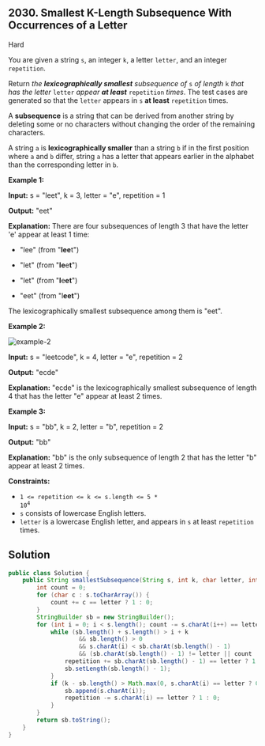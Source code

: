 ## 2030\. Smallest K-Length Subsequence With Occurrences of a Letter

Hard

You are given a string `s`, an integer `k`, a letter `letter`, and an integer `repetition`.

Return _the **lexicographically smallest** subsequence of_ `s` _of length_ `k` _that has the letter_ `letter` _appear **at least**_ `repetition` _times_. The test cases are generated so that the `letter` appears in `s` **at least** `repetition` times.

A **subsequence** is a string that can be derived from another string by deleting some or no characters without changing the order of the remaining characters.

A string `a` is **lexicographically smaller** than a string `b` if in the first position where `a` and `b` differ, string `a` has a letter that appears earlier in the alphabet than the corresponding letter in `b`.

**Example 1:**

**Input:** s = "leet", k = 3, letter = "e", repetition = 1

**Output:** "eet"

**Explanation:** There are four subsequences of length 3 that have the letter 'e' appear at least 1 time: 

- "lee" (from "**lee**t") 

- "let" (from "**le**e**t**") 

- "let" (from "**l**e**et**") 

- "eet" (from "l**eet**") 
  
The lexicographically smallest subsequence among them is "eet".

**Example 2:**

![example-2](https://assets.leetcode.com/uploads/2021/09/13/smallest-k-length-subsequence.png)

**Input:** s = "leetcode", k = 4, letter = "e", repetition = 2

**Output:** "ecde"

**Explanation:** "ecde" is the lexicographically smallest subsequence of length 4 that has the letter "e" appear at least 2 times.

**Example 3:**

**Input:** s = "bb", k = 2, letter = "b", repetition = 2

**Output:** "bb"

**Explanation:** "bb" is the only subsequence of length 2 that has the letter "b" appear at least 2 times.

**Constraints:**

*   <code>1 <= repetition <= k <= s.length <= 5 * 10<sup>4</sup></code>
*   `s` consists of lowercase English letters.
*   `letter` is a lowercase English letter, and appears in `s` at least `repetition` times.

## Solution

```java
public class Solution {
    public String smallestSubsequence(String s, int k, char letter, int repetition) {
        int count = 0;
        for (char c : s.toCharArray()) {
            count += c == letter ? 1 : 0;
        }
        StringBuilder sb = new StringBuilder();
        for (int i = 0; i < s.length(); count -= s.charAt(i++) == letter ? 1 : 0) {
            while (sb.length() + s.length() > i + k
                    && sb.length() > 0
                    && s.charAt(i) < sb.charAt(sb.length() - 1)
                    && (sb.charAt(sb.length() - 1) != letter || count != repetition)) {
                repetition += sb.charAt(sb.length() - 1) == letter ? 1 : 0;
                sb.setLength(sb.length() - 1);
            }
            if (k - sb.length() > Math.max(0, s.charAt(i) == letter ? 0 : repetition)) {
                sb.append(s.charAt(i));
                repetition -= s.charAt(i) == letter ? 1 : 0;
            }
        }
        return sb.toString();
    }
}
```